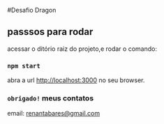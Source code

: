 #Desafio Dragon


## passsos para rodar

acessar o ditório raiz do projeto,e rodar o comando:

### `npm start`


abra a url [http://localhost:3000](http://localhost:3000) no seu browser.



### `obrigado!` meus contatos

email: [renantabares@gmail.com](mailto:renantabares@gmail.com)
